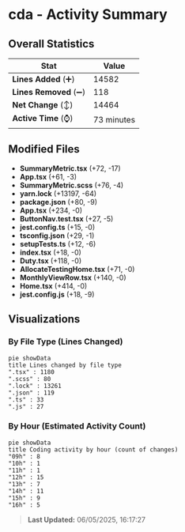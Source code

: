 # cda - Activity Summary 

## Overall Statistics

| Stat                   | Value                                                             |
| ---------------------- | ----------------------------------------------------------------- |
| **Lines Added** (➕)   | 14582                                          |
| **Lines Removed** (➖) | 118                                        |
| **Net Change** (↕)    | 14464                |
| **Active Time** (⌚)   | 73 minutes |


## Modified Files
- **SummaryMetric.tsx** (+72, -17)
- **App.tsx** (+61, -3)
- **SummaryMetric.scss** (+76, -4)
- **yarn.lock** (+13197, -64)
- **package.json** (+80, -9)
- **App.tsx** (+234, -0)
- **ButtonNav.test.tsx** (+27, -5)
- **jest.config.ts** (+15, -0)
- **tsconfig.json** (+29, -1)
- **setupTests.ts** (+12, -6)
- **index.tsx** (+18, -0)
- **Duty.tsx** (+118, -0)
- **AllocateTestingHome.tsx** (+71, -0)
- **MonthlyViewRow.tsx** (+140, -0)
- **Home.tsx** (+414, -0)
- **jest.config.js** (+18, -9)

## Visualizations

### By File Type (Lines Changed)

```mermaid
pie showData
title Lines changed by file type
".tsx" : 1180
".scss" : 80
".lock" : 13261
".json" : 119
".ts" : 33
".js" : 27
```

### By Hour (Estimated Activity Count)

```mermaid
pie showData
title Coding activity by hour (count of changes)
"09h" : 8
"10h" : 1
"11h" : 1
"12h" : 15
"13h" : 7
"14h" : 11
"15h" : 9
"16h" : 5
```


> **Last Updated:** 06/05/2025, 16:17:27